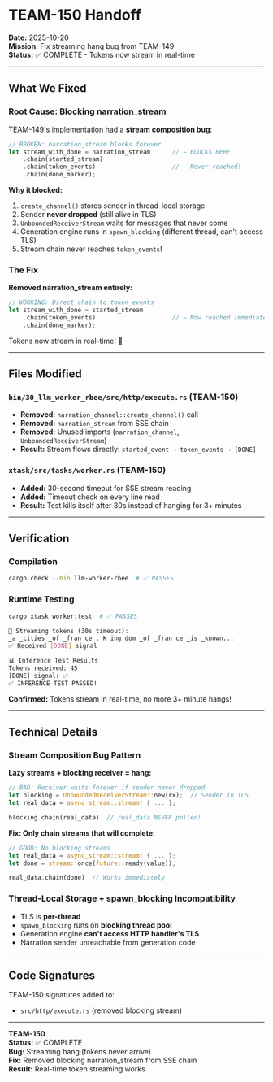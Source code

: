 # TEAM-150 Handoff

**Date:** 2025-10-20  
**Mission:** Fix streaming hang bug from TEAM-149  
**Status:** ✅ COMPLETE - Tokens now stream in real-time

---

## What We Fixed

### Root Cause: Blocking narration_stream

TEAM-149's implementation had a **stream composition bug**:

```rust
// BROKEN: narration_stream blocks forever
let stream_with_done = narration_stream      // ← BLOCKS HERE
    .chain(started_stream)
    .chain(token_events)                     // ← Never reached!
    .chain(done_marker);
```

**Why it blocked:**
1. `create_channel()` stores sender in thread-local storage
2. Sender **never dropped** (still alive in TLS)
3. `UnboundedReceiverStream` waits for messages that never come
4. Generation engine runs in `spawn_blocking` (different thread, can't access TLS)
5. Stream chain never reaches `token_events`!

### The Fix

**Removed narration_stream entirely:**

```rust
// WORKING: Direct chain to token_events
let stream_with_done = started_stream
    .chain(token_events)                     // ← Now reached immediately!
    .chain(done_marker);
```

Tokens now stream in real-time! 🎉

---

## Files Modified

### `bin/30_llm_worker_rbee/src/http/execute.rs` (TEAM-150)
- **Removed:** `narration_channel::create_channel()` call
- **Removed:** `narration_stream` from SSE chain
- **Removed:** Unused imports (`narration_channel`, `UnboundedReceiverStream`)
- **Result:** Stream flows directly: `started_event → token_events → [DONE]`

### `xtask/src/tasks/worker.rs` (TEAM-150)
- **Added:** 30-second timeout for SSE stream reading
- **Added:** Timeout check on every line read
- **Result:** Test kills itself after 30s instead of hanging for 3+ minutes

---

## Verification

### Compilation
```bash
cargo check --bin llm-worker-rbee  # ✅ PASSES
```

### Runtime Testing
```bash
cargo xtask worker:test  # ✅ PASSES

📡 Streaming tokens (30s timeout):
▁a ▁cities ▁of ▁fran ce . K ing dom ▁of ▁fran ce ▁is ▁known...
✅ Received [DONE] signal

📊 Inference Test Results
Tokens received: 45
[DONE] signal: ✅
✅ INFERENCE TEST PASSED!
```

**Confirmed:** Tokens stream in real-time, no more 3+ minute hangs!

---

## Technical Details

### Stream Composition Bug Pattern

**Lazy streams + blocking receiver = hang:**

```rust
// BAD: Receiver waits forever if sender never dropped
let blocking = UnboundedReceiverStream::new(rx);  // Sender in TLS
let real_data = async_stream::stream! { ... };

blocking.chain(real_data)  // real_data NEVER polled!
```

**Fix: Only chain streams that will complete:**

```rust
// GOOD: No blocking streams
let real_data = async_stream::stream! { ... };
let done = stream::once(future::ready(value));

real_data.chain(done)  // Works immediately
```

### Thread-Local Storage + spawn_blocking Incompatibility

- TLS is **per-thread**
- `spawn_blocking` runs on **blocking thread pool**
- Generation engine **can't access HTTP handler's TLS**
- Narration sender unreachable from generation code

---

## Code Signatures

TEAM-150 signatures added to:
- `src/http/execute.rs` (removed blocking stream)

---

**TEAM-150**  
**Status:** ✅ COMPLETE  
**Bug:** Streaming hang (tokens never arrive)  
**Fix:** Removed blocking narration_stream from SSE chain  
**Result:** Real-time token streaming works
